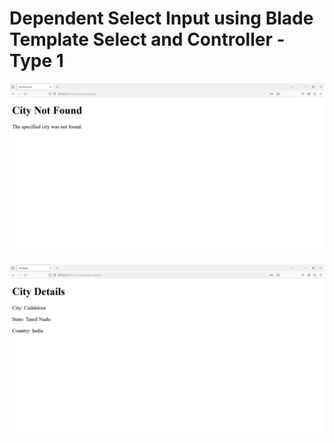 # Dependent Select Input using Blade Template Select and Controller - Type 1

![Image](24.PNG)

![Image](25.PNG)